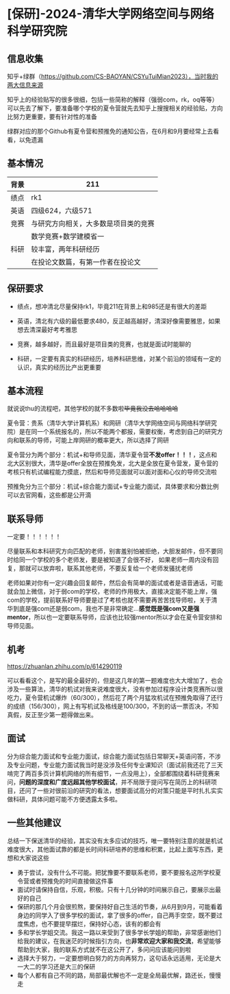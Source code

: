 # [保研]-2024-清华大学网络空间与网络科学研究院

## 信息收集

知乎+绿群（https://github.com/CS-BAOYAN/CSYuTuiMian2023），当时我的两大信息来源

知乎上的经验贴写的很多很细，包括一些简称的解释（强弱com，rk，oq等等）可以先去了解下，要准备哪个学校的夏令营就先去知乎上搜搜相关的经验贴，方向比努力更重要，要有针对性的准备

绿群对应的那个Github有夏令营和预推免的通知公告，在6月和9月要经常上去看看，以免遗漏

## 基本情况

| 背景 | 211                                  |
| ---- | ------------------------------------ |
| 绩点 | rk1                                  |
| 英语 | 四级624，六级571                     |
| 竞赛 | 与研究方向相关，大多数是项目类的竞赛 |
|      | 数学竞赛+数学建模省一                |
| 科研 | 较丰富，两年科研经历                 |
|      | 在投论文数篇，有第一作者在投论文     |

## 保研要求

- 绩点，想冲清北尽量保持rk1，毕竟211在背景上和985还是有很大的差距

- 英语，清北有六级的最低要求480，反正越高越好，清深好像需要雅思，如果想去清深最好考考雅思

- 竞赛，越多越好，而且最好是项目类的竞赛，也就是面试时能聊的

- 科研，一定要有真实的科研经历，培养科研思维，对某个前沿的领域有一定的认识，真实的经历比产出更重要


## 基本流程

就说说thu的流程吧，其他学校的就不多数啦~~毕竟我没去哈哈哈哈~~

夏令营：贵系（清华大学计算机系）和网研（清华大学网络空间与网络科学研究院）是在同一个系统报名的，所以不能两个都报，需要权衡，考虑到自己的研究方向和联系的导师，可能上岸网研的概率更大，所以选择了网研

夏令营分为两个部分：机试+和导师见面，清华夏令营**不发offer！！！**，这点和北大区别很大，清华是offer全放在预推免发，北大是全放在夏令营发，夏令营的考核只有机试编程能力摸底，然后和导师见面就可以面对面和心仪的导师交流啦

预推免分为三个部分：机试+综合能力面试+专业能力面试，具体要求和分数比例可以去官网看，这些都是公开滴

## 联系导师

一定要！！！！！！

尽量联系和本科研究方向匹配的老师，别害羞别怕被拒绝，大胆发邮件，但不要同时给同一个学校的多个老师发，要是被知道了会很不好， 如果老师一周内没有回复，那就可以放弃啦，联系其他老师，不要反复给一个老师发骚扰老师

老师如果对你有一定兴趣会回复邮件，然后会有简单的面试或者是语音通话，可能就会加上微信，对于弱com的学校，老师的作用极大，直接决定能不能上岸，强com的学校，提前联系好导师要是过了考核也就不需要再苦苦找导师啦，关于清华到底是强com还是弱com，我也不是非常确定...**感觉既是强com又是强mentor**，所以也一定要联系导师，应该也比较强mentor所以才会在夏令营安排和导师见面。

## 机考

https://zhuanlan.zhihu.com/p/614290119

可以看看这个，是写的最全最好的，但是这几年的第一题难度也大大增加了，也会涉及一些算法，清华的机试对我来说难度很大，没有参加过程序设计类竞赛所以很吃力，夏令营机试爆炸（60/300），然后花了两个月猛攻机试在预推免取得了还行的成绩（156/300），网上有写机试及格线是100/300，不到的话一票否决，不知真假，反正至少第一题得做出来。

## 面试

分为综合能力面试和专业能力面试，综合能力面试包括日常聊天+英语问答，不涉及专业问题，专业能力面试我当时是没涉及任何专业课知识（面试前我还花了三天啃完了两百多页计算机网络的所有细节，一点没用上），全部都围绕着科研竞赛来问，**问题的深度和广度远超其他学校面试**，并不局限于提问写在简历上的科研项目，还问了一些对很前沿的研究的看法，想要面试高分的对策只能是平时扎扎实实做科研，具体问题可能不方便透露太多啦。

## 一些其他建议

总结一下保送清华的经验，其实没有太多应试的技巧，唯一要特别注意的就是机试难度很大，其他面试靠的都是长时间科研培养的思维和积累，比起上面写东西，更想和大家说这些

- 勇于尝试，没有什么不可能。把犹豫要不要联系老师，要不要报名这所学校夏令营或者预推免的时间直接做这件事
- 面试时请保持自信，乐观，积极。只有十几分钟的时间展示自己，要展示出最好的自己
- 保研的那几个月会很煎熬，要保持好自己生活的节奏，从6月到9月，可能看着身边的同学入了很多学校的面试，拿了很多的offer，自己两手空空，既不要过度焦虑，也不要提早摆烂，保持好心态，该有的都会有
- 多和学长学姐交流。我这一路以来受到了很多学长学姐的帮助，非常感谢他们给我的建议，在我迷茫的时候指引方向，也**非常欢迎大家和我交流**，希望能够帮助到大家，我的联系方式就不在这公开了，多问问应该能问到啦
- 选择大于努力，一定要想明白努力的方向再努力，这句话永远适用，无论是大一大二的学习还是大三的保研
- 每个人都有自己不同的路，局部最优解也不一定是全局最优解，路还长，慢慢走